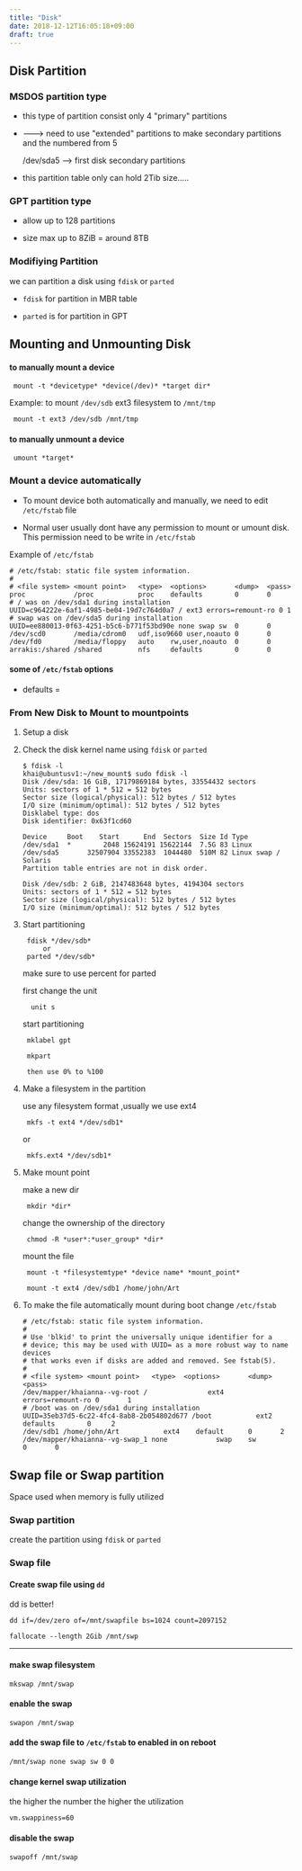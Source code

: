 ```yaml
---
title: "Disk"
date: 2018-12-12T16:05:18+09:00
draft: true
---
```



## Disk Partition

### MSDOS partition type

* this type of partition consist only 4 "primary" partitions

* ---> need to use "extended" partitions to make secondary partitions and the numbered  from 5

	/dev/sda5 --> first disk secondary partitions

* this partition table only can hold 2Tib size.....

### GPT partition type

* allow up to 128 partitions

* size max up to 8ZiB = around 8TB

### Modifiying Partition

we can partition a disk using `fdisk` or `parted`

* `fdisk` for partition in MBR table

* `parted` is for partition in GPT


## Mounting and Unmounting Disk

#### to manually mount a device 

	 mount -t *devicetype* *device(/dev)* *target dir*

Example:
to mount `/dev/sdb` ext3 filesystem to `/mnt/tmp`

	 mount -t ext3 /dev/sdb /mnt/tmp

#### to manually unmount a device

	 umount *target*


### Mount a device automatically

* To mount device both automatically and manually, we need to edit `/etc/fstab` file

* Normal user usually dont have any permission to mount or umount disk. 
This permission need to be write in `/etc/fstab`

Example of `/etc/fstab`
```
# /etc/fstab: static file system information.
#
# <file system> <mount point>   <type>  <options>       <dump>  <pass>
proc            /proc           proc    defaults        0       0
# / was on /dev/sda1 during installation
UUID=c964222e-6af1-4985-be04-19d7c764d0a7 / ext3 errors=remount-ro 0 1
# swap was on /dev/sda5 during installation
UUID=ee880013-0f63-4251-b5c6-b771f53bd90e none swap sw  0       0
/dev/scd0       /media/cdrom0   udf,iso9660 user,noauto 0       0
/dev/fd0        /media/floppy   auto    rw,user,noauto  0       0
arrakis:/shared /shared         nfs     defaults        0       0
```

#### some of `/etc/fstab` **options**

* defaults = 


### From New Disk to Mount to mountpoints 

1. Setup a disk

2. Check the disk kernel name using `fdisk` or `parted`

	```
	$ fdisk -l
	khai@ubuntusv1:~/new_mount$ sudo fdisk -l                                     
	Disk /dev/sda: 16 GiB, 17179869184 bytes, 33554432 sectors                    
	Units: sectors of 1 * 512 = 512 bytes
	Sector size (logical/physical): 512 bytes / 512 bytes                         
	I/O size (minimum/optimal): 512 bytes / 512 bytes                             
	Disklabel type: dos
	Disk identifier: 0x63f1cd60

	Device     Boot    Start      End  Sectors  Size Id Type                      
	/dev/sda1  *        2048 15624191 15622144  7.5G 83 Linux                     
	/dev/sda5       32507904 33552383  1044480  510M 82 Linux swap / Solaris      
	Partition table entries are not in disk order.                                

	Disk /dev/sdb: 2 GiB, 2147483648 bytes, 4194304 sectors                       
	Units: sectors of 1 * 512 = 512 bytes
	Sector size (logical/physical): 512 bytes / 512 bytes                         
	I/O size (minimum/optimal): 512 bytes / 512 bytes                             

	```  

3. Start partitioning


		fdisk */dev/sdb*
			or
		parted */dev/sdb*

	make sure to use percent for parted

	first change the unit

		 unit s

	start partitioning

		mklabel gpt

		mkpart 

		then use 0% to %100

4. Make a filesystem in the partition

	use any filesystem format ,usually we use ext4

		mkfs -t ext4 */dev/sdb1*

	or

		mkfs.ext4 */dev/sdb1*

5. Make mount point

	make a new dir
	
		mkdir *dir*

	change the ownership of the directory

		chmod -R *user*:*user_group* *dir*

	mount the file

		mount -t *filesystemtype* *device name* *mount_point*

		mount -t ext4 /dev/sdb1 /home/john/Art

6. To make the file automatically mount during boot change `/etc/fstab`

	```  
	# /etc/fstab: static file system information.
	#
	# Use 'blkid' to print the universally unique identifier for a
	# device; this may be used with UUID= as a more robust way to name devices
	# that works even if disks are added and removed. See fstab(5).
	#
	# <file system> <mount point>   <type>  <options>       <dump>  <pass>
	/dev/mapper/khaianna--vg-root /               ext4    errors=remount-ro 0       1
	# /boot was on /dev/sda1 during installation
	UUID=35eb37d5-6c22-4fc4-8ab8-2b054802d677 /boot           ext2    defaults        0    	2
	/dev/sdb1 /home/john/Art           ext4    default		0		2
	/dev/mapper/khaianna--vg-swap_1 none            swap    sw              0       0
	```

## Swap file or Swap partition

Space used when memory is fully utilized

### Swap partition

create the partition using `fdisk` or `parted`

### Swap file

#### Create swap file using `dd`

dd is better!

	dd if=/dev/zero of=/mnt/swapfile bs=1024 count=2097152

	fallocate --length 2Gib /mnt/swp

------

#### make swap filesystem

	mkswap /mnt/swap

#### enable the swap 

	swapon /mnt/swap

#### add the swap file to `/etc/fstab` to enabled in on reboot

	/mnt/swap none swap sw 0 0  

#### change kernel swap utilization
	
the higher the number the higher the utilization

	vm.swappiness=60

#### disable the swap 

	swapoff /mnt/swap
